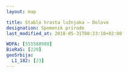 ```yaml
---
layout: map

title: Stablo hrasta lužnjaka – Dolovo
designation: Spomenik prirode
last_modified_at: 2018-05-31T00:23:10+02:00

WDPA: [555588988]
BioRaS: [229]
geoSrbija:
  L1_182: [23]
---
```

